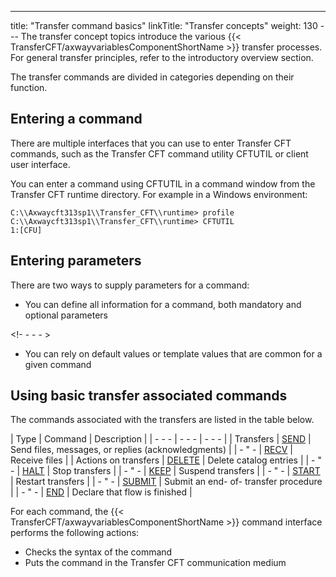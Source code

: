 ---
title: "Transfer command basics"
linkTitle: "Transfer concepts"
weight: 130
--- The transfer concept topics introduce the various {{< TransferCFT/axwayvariablesComponentShortName  >}} transfer
processes. For general transfer principles, refer to the introductory
overview section.

The transfer commands are
divided in categories depending on their function.

## Entering a command

There are multiple interfaces that you can use to enter Transfer CFT commands, such as the Transfer CFT command utility CFTUTIL or client user interface.

You can enter a command using CFTUTIL in a command window from the Transfer CFT runtime directory. For example in a Windows environment:

```
C:\\Axwaycft313sp1\\Transfer_CFT\\runtime> profile
C:\\Axwaycft313sp1\\Transfer_CFT\\runtime> CFTUTIL  
1:[CFU]
```

## Entering parameters

There are two ways to supply parameters for a command:

- You can define all information for a command, both mandatory and optional parameters

<!- - - - >

- You can rely on default values or template values that are common for a given command

<span id="Transfer_associated_commands"></span>

## Using basic transfer associated commands

The commands associated with the transfers are listed in the table below.

| Type | Command | Description |
| - - - | - - - | - - - |
| Transfers  | [SEND]()  | Send files, messages, or replies (acknowledgments)  |
| - " - | [RECV]()  | Receive files  |
| Actions on transfers  | [DELETE](../../admin_intro/admin_commands_intro/delete_command) | Delete catalog entries  |
| - " - | [HALT](../../c_intro_userinterfaces/about_cftutil/managing_transfer_states/halt_command) | Stop transfers  |
| - " - | [KEEP](../../c_intro_userinterfaces/about_cftutil/managing_transfer_states/keep_command) | Suspend transfers  |
| - " - | [START](../../c_intro_userinterfaces/about_cftutil/managing_transfer_states/start_command) | Restart transfers  |
| - " - | [SUBMIT](../../c_intro_userinterfaces/about_cftutil/managing_transfer_states/submit_command) | Submit an end- of- transfer procedure |
| - " - | [END](../../c_intro_userinterfaces/about_cftutil/managing_transfer_states/end_command) | Declare that flow is finished |

For each command, the {{< TransferCFT/axwayvariablesComponentShortName  >}} command interface performs the following
actions:

- Checks the syntax
    of the command
- Puts the command
    in the Transfer CFT communication medium
